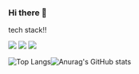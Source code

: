 ### Hi there 👋

<!--
**jiwoo1202/jiwoo1202** is a ✨ _special_ ✨ repository because its `README.md` (this file) appears on your GitHub profile.

Here are some ideas to get you started:

- 🔭 I’m currently working on ...
- 🌱 I’m currently learning ...
- 👯 I’m looking to collaborate on ...
- 🤔 I’m looking for help with ...
- 💬 Ask me about ...
- 📫 How to reach me: ...
- 😄 Pronouns: ...
- ⚡ Fun fact: ...
-->
tech stack!!

<img src="https://img.shields.io/badge/C-A8B9CC?style=flat&logo=C&logoColor=white"/>
<img src="https://img.shields.io/badge/Java-007396?style=flat&logo=Java&logoColor=white"/>
<img src="https://img.shields.io/badge/-C++-000000?style=flat&logo=-C++&logoColor=00599C"/>


![Top Langs](https://github-readme-stats.vercel.app/api/top-langs/?username=jiwoo1202&layout=compact&theme=tokyonight)![Anurag's GitHub stats](https://github-readme-stats.vercel.app/api?username=jiwoo1202&show_icons=true&theme=tokyonight)
